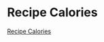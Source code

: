 # Recipe Calories
[Recipe Calories]([https://github.com/vitejs/vite-plugin-react-swc](https://monumental-smakager-9dc451.netlify.app/)) 
